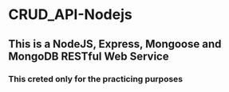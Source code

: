 # CRUD_API-Nodejs
## This is a NodeJS, Express, Mongoose and MongoDB RESTful Web Service
### This creted only for the practicing purposes
